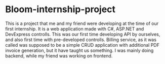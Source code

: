 # Bloom-internship-project
This is a project that me and my friend were developing at the time of our first internship. It is a web application made with C#, ASP.NET and DevExpress controlls.
This was our first time developing API by ourselves, and also first time with pre-developed controlls. 
Billing service, as it was called was supposed to be a simple CRUD application with additional PDF invoice generation, but it have taught us something. 
I was mainly doing backend, while my friend was working on frontend.
